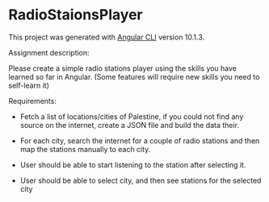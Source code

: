 # RadioStaionsPlayer

This project was generated with [Angular CLI](https://github.com/angular/angular-cli) version 10.1.3.

Assignment description: 

Please create a simple radio stations player using the skills you have learned so far in Angular. (Some features will require new skills you need to self-learn it)

Requirements:
* Fetch a list of locations/cities of Palestine, if you could not find any source on the internet, create a JSON file and build the data their.

* For each city, search the internet for a couple of radio stations and then map the stations manually to each city.

* User should be able to start listening to the station after selecting it.

* User should be able to select city, and then see stations for the selected city




